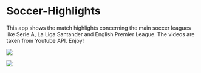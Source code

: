 # Soccer-Highlights
 This app shows the match highlights concerning the main soccer leagues like Serie A, La Liga Santander and English Premier League. The videos are taken from Youtube API. Enjoy!

![](gif1.gif)

![](gif2.gif)
